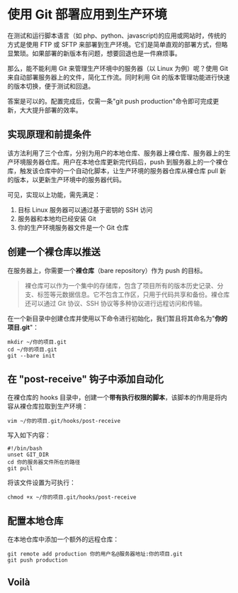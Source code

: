 # 使用 Git 部署应用到生产环境

在测试和运行脚本语言（如 php、python、javascript)的应用或网站时，传统的方式是使用 FTP 或 SFTP 来部署到生产环境。它们是简单直观的部署方式，但略显繁琐。如果部署的新版本有问题，想要回退也是一件麻烦事。

那么，能不能利用 Git 来管理生产环境中的服务器（以 Linux 为例）呢？使用 Git 来自动部署服务器上的文件，简化工作流。同时利用 Git 的版本管理功能进行快速的版本切换，便于测试和回退。

答案是可以的。配置完成后，仅需一条"git push production"命令即可完成更新，大大提升部署的效率。

## 实现原理和前提条件

该方法利用了三个仓库，分别为用户的本地仓库、服务器上裸仓库、服务器上的生产环境服务器仓库。用户在本地仓库更新完代码后，push 到服务器上的一个裸仓库，触发该仓库中的一个自动化脚本，让生产环境的服务器仓库从裸仓库 pull 新的版本，以更新生产环境中的服务器代码。

可见，实现以上功能，需先满足：

1. 目标 Linux 服务器可以通过基于密钥的 SSH 访问
2. 服务器和本地均已经安装 Git
3. 你的生产环境服务器文件是一个 Git 仓库

## 创建一个裸仓库以推送

在服务器上，你需要一个**裸仓库**（bare repository）作为 push 的目标。

> 裸仓库可以作为一个集中的存储库，包含了项目所有的版本历史记录、分支、标签等元数据信息。它不包含工作区，只用于代码共享和备份。裸仓库还可以通过 Git 协议、SSH 协议等多种协议进行远程访问和传输。

在一个新目录中创建仓库并使用以下命令进行初始化，我们暂且将其命名为"**你的项目.git**"：

```shell
mkdir ~/你的项目.git
cd ~/你的项目.git
git --bare init
```

## 在 "post-receive" 钩子中添加自动化

在裸仓库的 hooks 目录中，创建一个**带有执行权限的脚本**，该脚本的作用是将内容从裸仓库拉取到生产环境：

```shell
vim ~/你的项目.git/hooks/post-receive
```

写入如下内容：

```shell
#!/bin/bash
unset GIT_DIR
cd 你的服务器文件所在的路径
git pull
```

将该文件设置为可执行：

```shell
chmod +x ~/你的项目.git/hooks/post-receive
```

## 配置本地仓库

在本地仓库中添加一个额外的远程仓库：

```shell
git remote add production 你的用户名@服务器地址:你的项目.git
git push production
```

## Voilà
